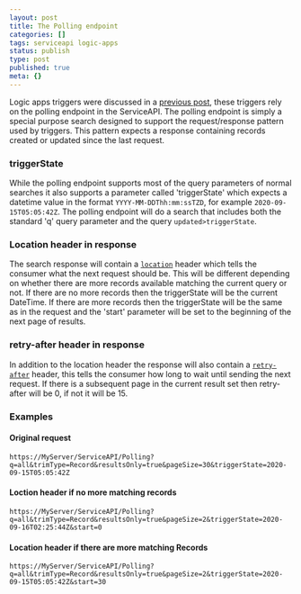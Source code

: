 ```yaml
---
layout: post
title: The Polling endpoint
categories: []
tags: serviceapi logic-apps
status: publish
type: post
published: true
meta: {}
---
```


Logic apps triggers were discussed in a [previous post](http://hprm.info/Logic-Apps-Teams_Integration/), these triggers rely on the polling endpoint in the ServiceAPI. The polling endpoint is simply a special purpose search designed to support the request/response pattern used by triggers. This pattern expects a response containing records created or updated since the last request.

### triggerState

While the polling endpoint supports most of the query parameters of normal searches it also supports a parameter called 'triggerState' which expects a datetime value in the format `YYYY-MM-DDThh:mm:ssTZD`, for example `2020-09-15T05:05:42Z`. The polling endpoint will do a search that includes both the standard 'q' query parameter and the query `updated>triggerState`.

### Location header in response

The search response will contain a [`location`](https://developer.mozilla.org/en-US/docs/Web/HTTP/Headers/location) header which tells the consumer what the next request should be. This will be different depending on whether there are more records available matching the current query or not. If there are no more records then the triggerState will be the current DateTime. If there are more records then the triggerState will be the same as in the request and the 'start' parameter will be set to the beginning of the next page of results.

### retry-after header in response

In addition to the location header the response will also contain a [`retry-after`](https://developer.mozilla.org/en-US/docs/Web/HTTP/Headers/Retry-After) header, this tells the consumer how long to wait until sending the next request. If there is a subsequent page in the current result set then retry-after will be 0, if not it will be 15.

### Examples

#### Original request

```
https://MyServer/ServiceAPI/Polling?q=all&trimType=Record&resultsOnly=true&pageSize=30&triggerState=2020-09-15T05:05:42Z
```

#### Loction header if no more matching records

`https://MyServer/ServiceAPI/Polling?q=all&trimType=Record&resultsOnly=true&pageSize=2&triggerState=2020-09-16T02:25:44Z&start=0`

#### Location header if there are more matching Records

`https://MyServer/ServiceAPI/Polling?q=all&trimType=Record&resultsOnly=true&pageSize=2&triggerState=2020-09-15T05:05:42Z&start=30`
